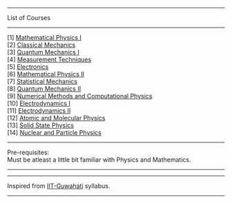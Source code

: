 ***
List of Courses
***
[1] <a href="https://github.com/Geek-Research-Lab/networking/blob/master/stuffs/physics/self_study/general/workloads/1_mathematical_physics.md">Mathematical Physics I</a><br>
[2] <a href="https://github.com/Geek-Research-Lab/networking/blob/master/stuffs/physics/self_study/general/workloads/2_classical_mechanics.md">Classical Mechanics</a><br>
[3] <a href="https://github.com/Geek-Research-Lab/networking/blob/master/stuffs/physics/self_study/general/workloads/3_quantum_mechanics_1.md">Quantum Mechanics I</a><br>
[4] <a href="https://github.com/Geek-Research-Lab/networking/blob/master/stuffs/physics/self_study/general/workloads/15_measurement_techniques.md">Measurement Techniques</a><br>
[5] <a href="https://github.com/Geek-Research-Lab/networking/blob/master/stuffs/physics/self_study/general/workloads/4_electronics.md">Electronics</a><br>
[6] <a href="https://github.com/Geek-Research-Lab/networking/blob/master/stuffs/physics/self_study/general/workloads/5_mathematical_physics_2.md">Mathematical Physics II</a><br>
[7] <a href="https://github.com/Geek-Research-Lab/networking/blob/master/stuffs/physics/self_study/general/workloads/6_statistical_mechanics.md">Statistical Mechanics</a><br>
[8] <a href="https://github.com/Geek-Research-Lab/networking/blob/master/stuffs/physics/self_study/general/workloads/7_quantum_mechanics_2.md">Quantum Mechanics II</a><br>
[9] <a href="https://github.com/Geek-Research-Lab/networking/blob/master/stuffs/physics/self_study/general/workloads/8_numerical_methods_and_computational_physics.md">Numerical Methods and Computational Physics</a><br>
[10] <a href="https://github.com/Geek-Research-Lab/networking/blob/master/stuffs/physics/self_study/general/workloads/9_electrodynamics_1.md">Electrodynamics I</a><br>
[11] <a href="https://github.com/Geek-Research-Lab/networking/blob/master/stuffs/physics/self_study/general/workloads/11_electrodynamics_2.md">Electrodynamics II</a><br>
[12] <a href="https://github.com/Geek-Research-Lab/networking/blob/master/stuffs/physics/self_study/general/workloads/12_atomic_and_molecular_physics.md">Atomic and Molecular Physics</a><br>
[13] <a href="https://github.com/Geek-Research-Lab/networking/blob/master/stuffs/physics/self_study/general/workloads/13_solid_state_physics.md">Solid State Physics</a><br>
[14] <a href="https://github.com/Geek-Research-Lab/networking/blob/master/stuffs/physics/self_study/general/workloads/14_nuclear_and_particle_physics.md">Nuclear and Particle Physics</a><br>
***
Pre-requisites: <br>
Must be atleast a little bit familiar with Physics and Mathematics.
***
***
Inspired from <a href="http://www.iitg.ac.in/phy/">IIT-Guwahati</a> syllabus.
***